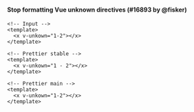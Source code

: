 #### Stop formatting Vue unknown directives (#16893 by @fisker)

<!-- prettier-ignore -->
```vue
<!-- Input -->
<template>
  <x v-unkown="1-2"></x>
</template>

<!-- Prettier stable -->
<template>
  <x v-unkown="1 - 2"></x>
</template>

<!-- Prettier main -->
<template>
  <x v-unkown="1-2"></x>
</template>
```
